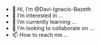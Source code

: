 - 👋 Hi, I’m @Davi-Ignacio-Bazeth
- 👀 I’m interested in ...
- 🌱 I’m currently learning ...
- 💞️ I’m looking to collaborate on ...
- 📫 How to reach me ...

<!---
Davi-Ignacio-Bazeth/Davi-Ignacio-Bazeth is a ✨ special ✨ repository because its `README.md` (this file) appears on your GitHub profile.
You can click the Preview link to take a look at your changes.
--->
